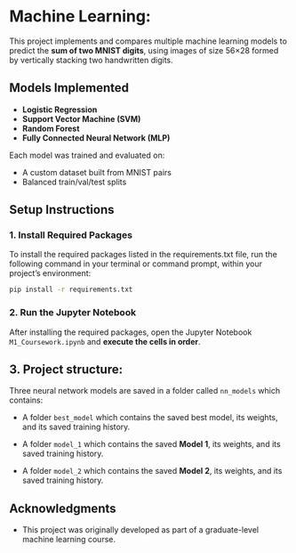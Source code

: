 # Machine Learning:

This project implements and compares multiple machine learning models to predict the **sum of two MNIST digits**, using images of size 56×28 formed by vertically stacking two handwritten digits.

## Models Implemented

- **Logistic Regression**
- **Support Vector Machine (SVM)**
- **Random Forest**
- **Fully Connected Neural Network (MLP)**

Each model was trained and evaluated on:
- A custom dataset built from MNIST pairs
- Balanced train/val/test splits

## Setup Instructions

### 1. Install Required Packages

To install the required packages listed in the requirements.txt file, run the following command in your terminal or command prompt, within your project’s environment:

```bash
pip install -r requirements.txt
```
### 2. Run the Jupyter Notebook

After installing the required packages, open the Jupyter Notebook `M1_Coursework.ipynb` and **execute the cells in order**.

## 3. Project structure:

Three neural network models are saved in a folder called `nn_models` which contains:

- A folder `best_model` which contains the saved best model, its weights, and its saved training history.

- A folder `model_1` which contains the saved **Model 1**, its weights, and its saved training history.

- A folder `model_2` which contains the saved **Model 2**, its weights, and its saved training history.

## Acknowledgments

- This project was originally developed as part of a graduate-level machine learning course.
